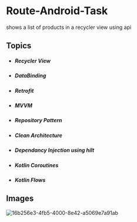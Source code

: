 # **Route-Android-Task**
shows a list of products in a recycler view using  api

## **Topics**
+ ##### Recycler View
+ ##### DataBinding
+ ##### Retrofit
+ ##### MVVM
+ ##### Repository Pattern
+ ##### Clean Architecture
+ ##### Dependancy Injection using hilt
+ ##### Kotlin Coroutines
+ ##### Kotlin Flows

## **Images**

![16b256e3-4fb5-4000-8e42-a5069e7a91ab](https://github.com/user-attachments/assets/4d4e6b6d-7359-4f47-a568-7fdecee3aa42)
